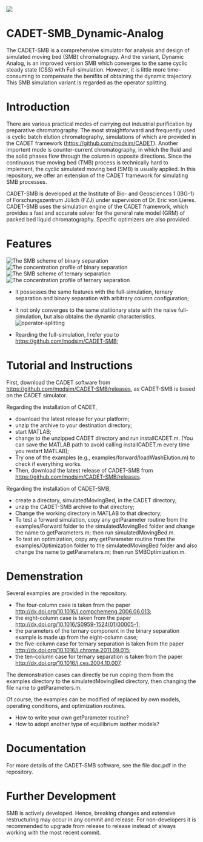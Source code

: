 ![](https://github.com/modsim/CADET/blob/master/doc/logo/CADET-GitHub.png)

# CADET-SMB_Dynamic-Analog

The CADET-SMB is a comprehensive simulator for analysis and design of simulated moving bed (SMB) chromatograpy. And the variant, Dynamic Analog, is an improved version SMB which converges to the same cyclic steady state (CSS) with Full-simulation. However, it is little more time-consuming to compensate the benifits of obtaining the dynamic trajectory. This SMB simulation variant is regarded as the operator splitting.

# Introduction

There are various practical modes of carrying out industrial purification by preparative chromatography. The most straightforward and frequently used is cyclic batch elution chromatography, simulations of which are provided in the CADET framework (https://github.com/modsim/CADET). Another importent mode is counter-current chromatography, in which the fluid and the solid phases flow through the column in opposite directions. Since the continuous true moving bed (TMB) process is technically hard to implement, the cyclic simulated moving bed (SMB) is usually applied. In this repository, we offer an extension of the CADET framework for simulating SMB processes.

CADET-SMB is developed at the Institute of Bio- and Geosciences 1 (IBG-1) of Forschungszentrum Jülich (FZJ) under supervision of Dr. Eric von Lieres. CADET-SMB uses the simulation engine of the CADET framework, which provides a fast and accurate solver for the general rate model (GRM) of packed bed liquid chromatography. Specific optimizers are also provided.

# Features
![The SMB scheme of binary separation](https://github.com/modsim/CADET-SMB/blob/One-Column-Analog/doc/scheme_binary.JPG)
![The concentration profile of binary separation](https://github.com/modsim/CADET-SMB/blob/One-Column-Analog/doc/profile_binary.JPG)
![The SMB scheme of ternary separation](https://github.com/modsim/CADET-SMB/blob/One-Column-Analog/doc/scheme_ternary.JPG)
![The concentration profile of ternary separation](https://github.com/modsim/CADET-SMB/blob/One-Column-Analog/doc/profile_ternary.JPG)

* It possesses the same features with the full-simulation, ternary separation and binary separation with arbitrary column configuration;
* It not only converges to the same statiionary state with the naive full-simulation, but also obtains the dynamic characteristics.
![operator-splitting](https://github.com/modsim/CADET-SMB/blob/One-Column-Analog/doc/operator-splitting.JPG)

* Rearding the full-simulation, I refer you to https://github.com/modsim/CADET-SMB;

# Tutorial and Instructions

First, download the CADET software from https://github.com/modsim/CADET-SMB/releases, as CADET-SMB is based on the CADET simulator.

Regarding the installation of CADET,

* download the latest release for your platform;
* unzip the archive to your destination directory;
* start MATLAB;
* change to the unzipped CADET directory and run installCADET.m. (You can save the MATLAB path to avoid calling installCADET.m every time you restart MATLAB);
* Try one of the examples (e.g., examples/forward/loadWashElution.m) to check if everything works.
* Then, download the latest release of CADET-SMB from https://github.com/modsim/CADET-SMB/releases.

Regarding the installation of CADET-SMB,

* create a directory, simulatedMovingBed, in the CADET directory;
* unzip the CADET-SMB archive to that directory;
* Change the working directory in MATLAB to that directory; 
* To test a forward simulation, copy any getParameter routine from the examples/Forward folder to the simulatedMovingBed folder and change the name to getParameters.m; then run simulatedMovingBed.m.
* To test an optimization, copy any getParameter routine from the examples/Optimization folder to the simulatedMovingBed folder and also change the name to getParameters.m; then run SMBOptimization.m.

# Demenstration 

Several examples are provided in the repository. 

* The four-column case is taken from the paper http://dx.doi.org/10.1016/j.compchemeng.2006.06.013;
* the eight-column case is taken from the paper http://dx.doi.org/10.1016/S0959-1524(01)00005-1; 
* the parameters of the ternary component in the binary separation example is made up from the eight-column case;
* the five-column case for ternary separation is taken from the paper http://dx.doi.org/10.1016/j.chroma.2011.09.015; 
* the ten-column case for ternary separation is taken from the paper http://dx.doi.org/10.1016/j.ces.2004.10.007.

The demonstration cases can directly be run coping them from the examples directory to the simulatedMovingBed directory, then changing the file name to getParameters.m. 

Of course, the examples can be modified of replaced by own models, operating conditions, and optimization routines. 

* How to write your own getParameter routine?
* How to adopt another type of equilibrium isother models?

# Documentation 

For more details of the CADET-SMB software, see the file doc.pdf in the repository.

# Further Development 

SMB is actively developed. Hence, breaking changes and extensive restructuring may occur in any commit and release. For non-developers it is recommended to upgrade from release to release instead of always working with the most recent commit.

